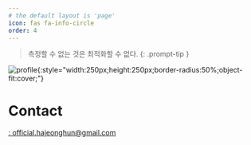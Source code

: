 ```yaml
---
# the default layout is 'page'
icon: fas fa-info-circle
order: 4
---
```


> 측정할 수 없는 것은 최적화할 수 없다.
{: .prompt-tip }

![profile](https://hajeonghun.github.io/assets/img/og_image.png){:style="width:250px;height:250px;border-radius:50%;object-fit:cover;"}

# Contact
<a href="javascript:location.href = 'mailto:' + ['official.hajeonghun','gmail.com'].join('@')" aria-label="email">
  <i class="fas fa-envelope"></i>: official.hajeonghun@gmail.com
</a>
